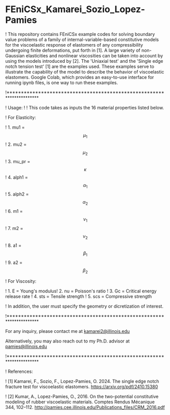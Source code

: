 # FEniCSx_Kamarei_Sozio_Lopez-Pamies

! This repository contains FEniCSx example codes for solving boundary value problems of a family of internal-variable-based constitutive models for the viscoelastic response of elastomers of any compressibility undergoing finite deformations, put forth in [1]. A large variety of non-Gaussian elasticities and nonlinear viscosities can be taken into account by using the models introduced by [2]. The 'Uniaxial test' and the 'Single edge notch tension test' [1] are the examples used. These examples serve to illustrate the capability of the model to describe the behavior of viscoelastic elastomers. Google Colab, which provides an easy-to-use interface for running ipynb files, is one way to run these examples.

!**********************************************************************

! Usage: ! ! This code takes as inputs the 16 material properties listed below.

! For Elasticity:

! 1. mu1 = $$\mu_1$$ ! 2. mu2 = $$\mu_2$$ ! 3. mu_pr = $$\kappa$$ ! 4. alph1 = $$\alpha_1$$ ! 5. alph2 = $$\alpha_2$$ ! 6. m1 = $$\nu_1$$ ! 7. m2 = $$\nu_2$$ ! 8. a1 = $$\beta_1$$ ! 9. a2 = $$\beta_2$$

! For Viscosity:

! 1. E = Young's modulus! 2. nu = Poisson's ratio ! 3. Gc = Critical energy release rate ! 4. sts = Tensile strength ! 5. scs = Compressive strength

! In addition, the user must specify the geometry or dicretization of interest.

!**********************************************************************

For any inquiry, please contact me at kamarei2@illinois.edu

Alternatively, you may also reach out to my Ph.D. advisor at pamies@illinois.edu

!**********************************************************************

! References:

! [1] Kamarei, F., Sozio, F., Lopez-Pamies, O. 2024. The single edge notch fracture test for viscoelastic elastomers. https://arxiv.org/pdf/2410.15380

! [2] Kumar, A., Lopez-Pamies, O., 2016. On the two-potential constitutive modeling of rubber viscoelastic materials. Comptes Rendus Mécanique 344, 102–112. http://pamies.cee.illinois.edu/Publications_files/CRM_2016.pdf
